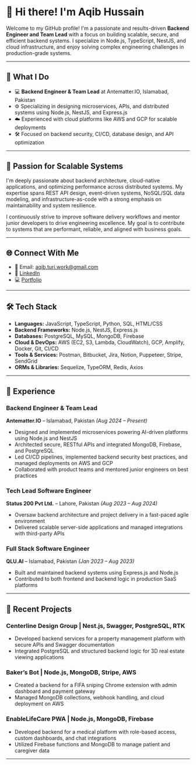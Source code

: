 # 👋 Hi there! I'm Aqib Hussain

Welcome to my GitHub profile! I'm a passionate and results-driven **Backend Engineer and Team Lead** with a focus on building scalable, secure, and efficient backend systems. I specialize in Node.js, TypeScript, NestJS, and cloud infrastructure, and enjoy solving complex engineering challenges in production-grade systems.

---

## 🚀 What I Do

- 💻 **Backend Engineer & Team Lead** at Antematter.IO, Islamabad, Pakistan  
- ⚙️ Specializing in designing microservices, APIs, and distributed systems using Node.js, NestJS, and Express.js  
- ☁️ Experienced with cloud platforms like AWS and GCP for scalable deployments  
- 🛠️ Focused on backend security, CI/CD, database design, and API optimization  

---

## 🎯 Passion for Scalable Systems

I'm deeply passionate about backend architecture, cloud-native applications, and optimizing performance across distributed systems. My expertise spans REST API design, event-driven systems, NoSQL/SQL data modeling, and infrastructure-as-code with a strong emphasis on maintainability and system resilience.

I continuously strive to improve software delivery workflows and mentor junior developers to drive engineering excellence. My goal is to contribute to systems that are performant, reliable, and aligned with business goals.

---

## 🌐 Connect With Me

- 📧 Email: aqib.turi.work@gmail.com  
- 💼 [LinkedIn](https://linkedin.com/in/aqib-hussain-turi)  
- 💻 [Portfolio](https://github.com/AqibTuri)

---

## 🛠️ Tech Stack

- **Languages:** JavaScript, TypeScript, Python, SQL, HTML/CSS  
- **Backend Frameworks:** Node.js, NestJS, Express.js  
- **Databases:** PostgreSQL, MySQL, MongoDB, Firebase  
- **Cloud & DevOps:** AWS (EC2, S3, Lambda, CloudWatch), GCP, Amplify, Docker, Git, CI/CD  
- **Tools & Services:** Postman, Bitbucket, Jira, Notion, Puppeteer, Stripe, SendGrid  
- **ORMs & Libraries:** Sequelize, TypeORM, Redis, Axios  

---

## 🌟 Experience

### Backend Engineer & Team Lead  
**Antematter.IO** – Islamabad, Pakistan _(Aug 2024 – Present)_

- Designed and implemented microservices powering AI-driven platforms using Node.js and NestJS  
- Architected secure, RESTful APIs and integrated MongoDB, Firebase, and PostgreSQL  
- Led CI/CD pipelines, implemented backend security best practices, and managed deployments on AWS and GCP  
- Collaborated with product teams and mentored junior engineers on best practices  

### Tech Lead Software Engineer  
**Status 200 Pvt Ltd.** – Lahore, Pakistan _(Aug 2023 – Aug 2024)_

- Oversaw backend architecture and project delivery in a fast-paced agile environment  
- Delivered scalable server-side applications and managed integrations with third-party APIs  

### Full Stack Software Engineer  
**QLU.AI** – Islamabad, Pakistan _(Jan 2023 – Aug 2023)_

- Built and maintained backend systems using Express.js and Node.js  
- Contributed to both frontend and backend logic in production SaaS platforms  

---

## 🔨 Recent Projects

### Centerline Design Group | Nest.js, Swagger, PostgreSQL, RTK  
- Developed backend services for a property management platform with secure APIs and Swagger documentation  
- Integrated PostgreSQL and structured backend logic for 3D real estate viewing applications  

### Baker’s Bot | Node.js, MongoDB, Stripe, AWS  
- Created a backend for a FIFA sniping Chrome extension with admin dashboard and payment gateway  
- Managed MongoDB collections, webhook handling, and cloud deployment on AWS  

### EnableLifeCare PWA | Node.js, MongoDB, Firebase  
- Developed backend for a medical platform with role-based access, custom dashboards, and chat integrations  
- Utilized Firebase functions and MongoDB to manage patient and caregiver data  

---
